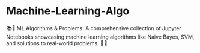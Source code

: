 # Machine-Learning-Algo
📚🤖 ML Algorithms &amp; Problems: A comprehensive collection of Jupyter Notebooks showcasing machine learning algorithms like Naive Bayes, SVM, and solutions to real-world problems. 🧠💡
